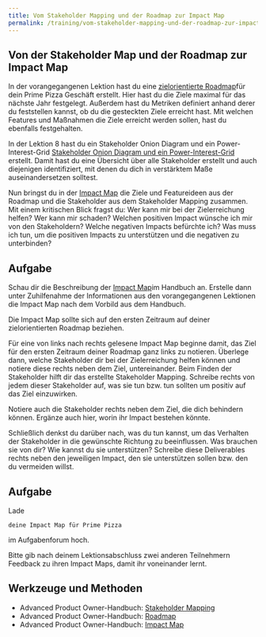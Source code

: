 ```yaml
---
title: Vom Stakeholder Mapping und der Roadmap zur Impact Map
permalink: /training/vom-stakeholder-mapping-und-der-roadmap-zur-impact-map/
---
```


## Von der Stakeholder Map und der Roadmap zur Impact Map

In der vorangegangenen Lektion hast du eine [zielorientierte Roadmap](https://manual.advancedproductowner.com/roadmap/)für dein Prime Pizza Geschäft erstellt. Hier hast du die Ziele maximal für das nächste Jahr festgelegt. Außerdem hast du Metriken definiert anhand derer du feststellen kannst, ob du die gesteckten Ziele erreicht hast. Mit welchen Features und Maßnahmen die Ziele erreicht werden sollen, hast du ebenfalls festgehalten.

In der Lektion 8 hast du ein Stakeholder Onion Diagram und ein Power-Interest-Grid [Stakeholder Onion Diagram und ein Power-Interest-Grid](https://manual.advancedproductowner.com/stakeholder-mapping/) erstellt. Damit hast du eine Übersicht über alle Stakeholder erstellt und auch diejenigen identifiziert, mit denen du dich in verstärktem Maße auseinandersetzen solltest.

Nun bringst du in der [Impact Map](https://manual.advancedproductowner.com/impact-map/) die Ziele und Featureideen aus der Roadmap und die Stakeholder aus dem Stakeholder Mapping zusammen. Mit einem kritischen Blick fragst du: 
Wer kann mir bei der Zielerreichung helfen? 
Wer kann mir schaden?
Welchen positiven Impact wünsche ich mir von den Stakeholdern?
Welche negativen Impacts befürchte ich?
Was muss ich tun, um die positiven Impacts zu unterstützen und die negativen zu unterbinden?

## Aufgabe

Schau dir die Beschreibung der [Impact Map](https://manual.advancedproductowner.com/impact-map/)im Handbuch an. Erstelle dann unter Zuhilfenahme der Informationen aus den vorangegangenen Lektionen die Impact Map nach dem Vorbild aus dem Handbuch. 

Die Impact Map sollte sich auf den ersten Zeitraum auf deiner zielorientierten Roadmap beziehen.

Für eine von links nach rechts gelesene Impact Map beginne damit, das Ziel für den ersten Zeitraum deiner Roadmap ganz links zu notieren. Überlege dann, welche Stakeholder dir bei der Zielerreichung helfen können und notiere diese rechts neben dem Ziel, untereinander. Beim Finden der Stakeholder hilft dir das erstellte Stakeholder Mapping. Schreibe rechts von jedem dieser Stakeholder auf, was sie tun bzw. tun sollten um positiv auf das Ziel einzuwirken.

Notiere auch die Stakeholder rechts neben dem Ziel, die dich behindern können. Ergänze auch hier, worin ihr Impact bestehen könnte.

Schließlich denkst du darüber nach, was du tun kannst, um das Verhalten der Stakeholder in die gewünschte Richtung zu beeinflussen. Was brauchen sie von dir? Wie kannst du sie unterstützen? Schreibe diese Deliverables rechts neben den jeweiligen Impact, den sie unterstützen sollen bzw. den du vermeiden willst.


## Aufgabe

Lade

    deine Impact Map für Prime Pizza

im Aufgabenforum hoch.

Bitte gib nach deinem Lektionsabschluss zwei anderen Teilnehmern Feedback zu ihren Impact Maps, damit ihr voneinander lernt. 

##  Werkzeuge und Methoden

* Advanced Product Owner-Handbuch: [Stakeholder Mapping][1]
* Advanced Product Owner-Handbuch: [Roadmap][2]
* Advanced Product Owner-Handbuch: [Impact Map][3]

[1]:	https://manual.advancedproductowner.com/stakeholder-mapping/
[2]:	https://manual.advancedproductowner.com/roadmap/
[3]:	https://manual.advancedproductowner.com/impact-map/